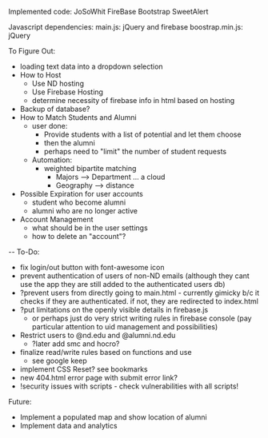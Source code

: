 Implemented code:
    JoSoWhit
    FireBase
    Bootstrap
    SweetAlert

Javascript dependencies:
    main.js: jQuery and firebase
    boostrap.min.js: jQuery

To Figure Out:
 - loading text data into a dropdown selection
 - How to Host
    - Use ND hosting
    - Use Firebase Hosting
    - determine necessity of firebase info in html based on hosting
 - Backup of database?
 - How to Match Students and Alumni
    - user done:
        - Provide students with a list of potential and let them choose
        - then the alumni
        - perhaps need to "limit" the number of student requests
    - Automation:
        - weighted bipartite matching
            - Majors --> Department ... a cloud
            - Geography --> distance
 - Possible Expiration for user accounts
    - student who become alumni
    - alumni who are no longer active
 - Account Management
    - what should be in the user settings
    - how to delete an "account"?

--
To-Do:
 - fix login/out button with font-awesome icon
 - prevent authentication of users of non-ND emails (although they cant use the app they are still added to the authenticated users db)
 - ?prevent users from directly going to main.html - currently gimicky b/c it checks if they are authenticated. if not, they are redirected to index.html
 - ?put limitations on the openly visible details in firebase.js
 	- or perhaps just do very strict writing rules in firebase console (pay particular attention to uid management and possibilities)
 - Restrict users to @nd.edu and @alumni.nd.edu
    - ?later add smc and hocro?
 - finalize read/write rules based on functions and use
    - see google keep
 - implement CSS Reset? see bookmarks
 - new 404.html error page with submit error link?
 - !security issues with scripts - check vulnerabilities with all scripts!

Future:
 - Implement a populated map and show location of alumni
 - Implement data and analytics
